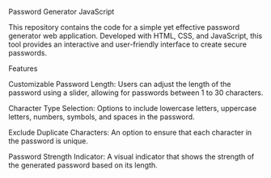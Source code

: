 Password Generator JavaScript

This repository contains the code for a simple yet effective password generator web application. Developed with HTML, CSS, and JavaScript, this tool provides an interactive and user-friendly interface to create secure passwords.

Features

Customizable Password Length: Users can adjust the length of the password using a slider, allowing for passwords between 1 to 30 characters.

Character Type Selection: Options to include lowercase letters, uppercase letters, numbers, symbols, and spaces in the password.

Exclude Duplicate Characters: An option to ensure that each character in the password is unique.

Password Strength Indicator: A visual indicator that shows the strength of the generated password based on its length.
